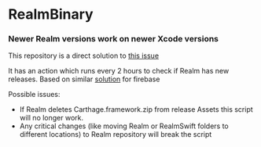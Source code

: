 # RealmBinary

### Newer Realm versions work on newer Xcode versions

This repository is a direct solution to [this issue](https://github.com/realm/realm-swift/issues/6898)

It has an action which runs every 2 hours to check if Realm has new releases. Based on similar [solution](https://github.com/akaffenberger/firebase-ios-sdk-xcframeworks) for firebase

Possible issues:
- If Realm deletes Carthage.framework.zip from release Assets this script will no longer work.
- Any critical changes (like moving Realm or RealmSwift folders to different locations) to Realm repository will break the script
